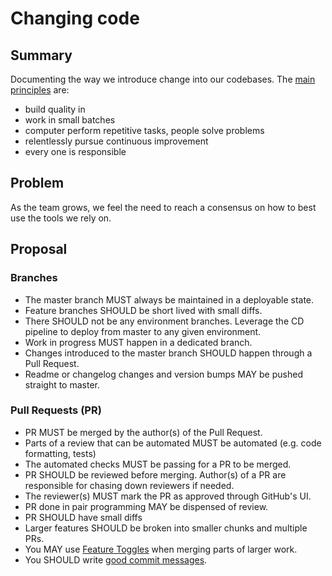 # Changing code

## Summary

Documenting the way we introduce change into our codebases. The
[main principles](https://continuousdelivery.com/principles/) are:
- build quality in
- work in small batches
- computer perform repetitive tasks, people solve problems
- relentlessly pursue continuous improvement
- every one is responsible

## Problem

As the team grows, we feel the need to reach a consensus on how to best use the
tools we rely on.

## Proposal

### Branches
- The master branch MUST always be maintained in a deployable state.
- Feature branches SHOULD be short lived with small diffs.
- There SHOULD not be any environment branches. Leverage the CD pipeline
  to deploy from master to any given environment.
- Work in progress MUST happen in a dedicated branch.
- Changes introduced to the master branch SHOULD happen through a Pull Request.
- Readme or changelog changes and version bumps MAY be pushed straight to master.

### Pull Requests (PR)
- PR MUST be merged by the author(s) of the Pull Request.
- Parts of a review that can be automated MUST be automated (e.g. code
  formatting, tests)
- The automated checks MUST be passing for a PR to be merged.
- PR SHOULD be reviewed before merging. Author(s) of a PR are responsible for
  chasing down reviewers if needed.
- The reviewer(s) MUST mark the PR as approved through GitHub's UI.
- PR done in pair programming MAY be dispensed of review.
- PR SHOULD have small diffs
- Larger features SHOULD be broken into smaller chunks and multiple PRs.
- You MAY use [Feature Toggles](https://www.martinfowler.com/articles/feature-toggles.html)
  when merging parts of larger work.
- You SHOULD write [good commit messages](https://chris.beams.io/posts/git-commit://chris.beams.io/posts/git-commit/).
